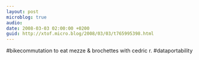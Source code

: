 ```yaml
---
layout: post
microblog: true
audio: 
date: 2008-03-03 02:00:00 +0200
guid: http://xtof.micro.blog/2008/03/03/t765995398.html
---
```

#bikecommutation to eat mezze &amp; brochettes with cedric r. #dataportability
